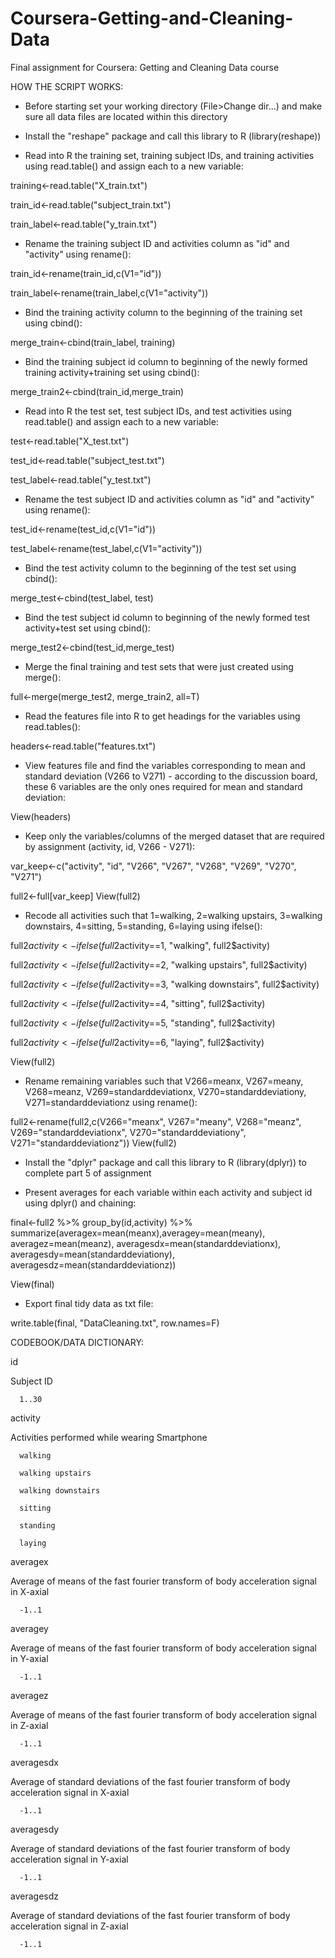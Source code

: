 Coursera-Getting-and-Cleaning-Data
==================================

Final assignment for Coursera: Getting and Cleaning Data course

HOW THE SCRIPT WORKS:

- Before starting set your working directory (File>Change dir...) and make sure all data files are located within this directory

- Install the "reshape" package and call this library to R (library(reshape))

- Read into R the training set, training subject IDs, and training activities using read.table() and assign each to a new variable:



training<-read.table("X_train.txt")

train_id<-read.table("subject_train.txt")

train_label<-read.table("y_train.txt")




- Rename the training subject ID and activities column as "id" and "activity" using rename():



train_id<-rename(train_id,c(V1="id"))

train_label<-rename(train_label,c(V1="activity"))




- Bind the training activity column to the beginning of the training set using cbind():



merge_train<-cbind(train_label, training)




- Bind the training subject id column to beginning of the newly formed training activity+training set using cbind():



merge_train2<-cbind(train_id,merge_train)




- Read into R the test set, test subject IDs, and test activities using read.table() and assign each to a new variable:



test<-read.table("X_test.txt")

test_id<-read.table("subject_test.txt")

test_label<-read.table("y_test.txt")




- Rename the test subject ID and activities column as "id" and "activity" using rename():



test_id<-rename(test_id,c(V1="id"))

test_label<-rename(test_label,c(V1="activity"))




- Bind the test activity column to the beginning of the test set using cbind():



merge_test<-cbind(test_label, test)




- Bind the test subject id column to beginning of the newly formed test activity+test set using cbind():



merge_test2<-cbind(test_id,merge_test)




- Merge the final training and test sets that were just created using merge():



full<-merge(merge_test2, merge_train2, all=T)




- Read the features file into R to get headings for the variables using read.tables():



headers<-read.table("features.txt")




- View features file and find the variables corresponding to mean and standard deviation (V266 to V271) - according to the discussion board, these 6 variables are the only ones required for mean and standard deviation:



View(headers)



- Keep only the variables/columns of the merged dataset that are required by assignment (activity, id, V266 - V271):



var_keep<-c("activity", "id", "V266", "V267", "V268", "V269", "V270", "V271")

full2<-full[var_keep]
View(full2)




- Recode all activities such that 1=walking, 2=walking upstairs, 3=walking downstairs, 4=sitting, 5=standing, 6=laying using ifelse():



full2$activity<-ifelse(full2$activity==1, "walking", full2$activity)

full2$activity<-ifelse(full2$activity==2, "walking upstairs", full2$activity)

full2$activity<-ifelse(full2$activity==3, "walking downstairs", full2$activity)

full2$activity<-ifelse(full2$activity==4, "sitting", full2$activity)

full2$activity<-ifelse(full2$activity==5, "standing", full2$activity)

full2$activity<-ifelse(full2$activity==6, "laying", full2$activity)

View(full2)




- Rename remaining variables such that V266=meanx, V267=meany, V268=meanz, V269=standarddeviationx, V270=standarddeviationy, V271=standarddeviationz using rename():



full2<-rename(full2,c(V266="meanx", V267="meany", V268="meanz", V269="standarddeviationx", V270="standarddeviationy", V271="standarddeviationz"))
View(full2)




- Install the "dplyr" package and call this library to R (library(dplyr)) to complete part 5 of assignment



- Present averages for each variable within each activity and subject id using dplyr() and chaining:



final<-full2 %>% group_by(id,activity) %>% summarize(averagex=mean(meanx),averagey=mean(meany), averagez=mean(meanz), averagesdx=mean(standarddeviationx), averagesdy=mean(standarddeviationy), averagesdz=mean(standarddeviationz))

View(final)




- Export final tidy data as txt file:



write.table(final, "DataCleaning.txt", row.names=F)



CODEBOOK/DATA DICTIONARY:

id
   
   Subject ID
      
      1..30

activity
 
   Activities performed while wearing Smartphone
  
      walking
  
      walking upstairs
  
      walking downstairs
  
      sitting
  
      standing
  
      laying



averagex
  
   Average of means of the fast fourier transform of body acceleration signal in X-axial
    
      -1..1
    


averagey
  
   Average of means of the fast fourier transform of body acceleration signal in Y-axial
    
      -1..1
    


averagez
  
   Average of means of the fast fourier transform of body acceleration signal in Z-axial
    
      -1..1



averagesdx
  
   Average of standard deviations of the fast fourier transform of body acceleration signal in X-axial
    
      -1..1



averagesdy
  
   Average of standard deviations of the fast fourier transform of body acceleration signal in Y-axial
    
      -1..1



averagesdz
  
   Average of standard deviations of the fast fourier transform of body acceleration signal in Z-axial
    
      -1..1




